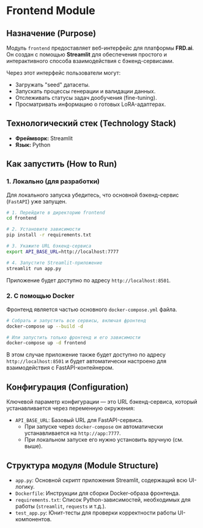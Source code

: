 # Frontend Module

## Назначение (Purpose)

Модуль `frontend` предоставляет веб-интерфейс для платформы **FRD.ai**. Он создан с помощью **Streamlit** для обеспечения простого и интерактивного способа взаимодействия с бэкенд-сервисами.

Через этот интерфейс пользователи могут:

-   Загружать "seed" датасеты.
-   Запускать процессы генерации и валидации данных.
-   Отслеживать статусы задач дообучения (fine-tuning).
-   Просматривать информацию о готовых LoRA-адаптерах.

## Технологический стек (Technology Stack)

-   **Фреймворк:** Streamlit
-   **Язык:** Python

## Как запустить (How to Run)

### 1. Локально (для разработки)

Для локального запуска убедитесь, что основной бэкенд-сервис (`FastAPI`) уже запущен.

```bash
# 1. Перейдите в директорию frontend
cd frontend

# 2. Установите зависимости
pip install -r requirements.txt

# 3. Укажите URL бэкенд-сервиса
export API_BASE_URL=http://localhost:7777

# 4. Запустите Streamlit-приложение
streamlit run app.py
```

Приложение будет доступно по адресу `http://localhost:8501`.

### 2. С помощью Docker

Фронтенд является частью основного `docker-compose.yml` файла.

```bash
# Собрать и запустить все сервисы, включая фронтенд
docker-compose up --build -d

# Или запустить только фронтенд и его зависимости
docker-compose up -d frontend
```

В этом случае приложение также будет доступно по адресу `http://localhost:8501` и будет автоматически настроено для взаимодействия с FastAPI-контейнером.

## Конфигурация (Configuration)

Ключевой параметр конфигурации — это URL бэкенд-сервиса, который устанавливается через переменную окружения:

-   `API_BASE_URL`: Базовый URL для FastAPI-сервиса.
    -   При запуске через `docker-compose` он автоматически устанавливается на `http://app:7777`.
    -   При локальном запуске его нужно установить вручную (см. выше).

## Структура модуля (Module Structure)

-   `app.py`: Основной скрипт приложения Streamlit, содержащий всю UI-логику.
-   `Dockerfile`: Инструкции для сборки Docker-образа фронтенда.
-   `requirements.txt`: Список Python-зависимостей, необходимых для работы (`streamlit`, `requests` и т.д.).
-   `test_app.py`: Юнит-тесты для проверки корректности работы UI-компонентов.

